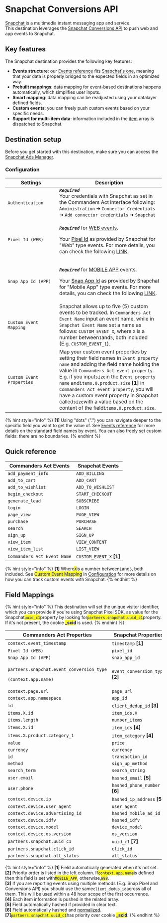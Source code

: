 # Snapchat Conversions API

[Snapchat ](https://www.snapchat.com/)is a multimedia instant messaging app and service. \
This destination leverages the [Snapchat Conversions API](https://marketingapi.snapchat.com/docs/conversion.html#introduction) to push web and app events to Snapchat.

## Key features

The Snapchat destination provides the following key features:

* **Events structure**: our [Events reference](https://community.commandersact.com/platform-x/developers/tracking/events-reference) fits [Snapchat's one](https://marketingapi.snapchat.com/docs/conversion.html#parameters-for-event-type-platform), meaning that your data is properly bridged to the expected fields in an optimized way.
* **Prebuilt mappings**: data mapping for event-based destinations happens automatically, which simplifies user inputs.
* **Smart mapping**: data mapping can be readjusted using your datalayer defined fields.
* **Custom events**: you can freely push custom events based on your specific needs.
* **Support for multi-item data**: information included in the [item](https://community.commandersact.com/platform-x/developers/tracking/events-reference#item) array is dispatched to Snapchat.

## Destination setup

Before you get started with this destination, make sure you can access the [Snapchat Ads Manager](https://ads.snapchat.com).

### Configuration

<table><thead><tr><th width="150">Settings</th><th>Description</th></tr></thead><tbody><tr><td><code>Authentication</code></td><td><em><strong><code>Required</code></strong></em><br>Your credentials with Snapchat as set in the Commanders Act interface following: <code>Administration</code> ➜ <code>Connector Credentials</code> ➜ <code>Add connector credentials</code> ➜ <code>Snapchat</code></td></tr><tr><td><code>Pixel Id (WEB)</code></td><td><p><em><strong><code>Required</code></strong></em> for <a href="https://marketingapi.snapchat.com/docs/conversion.html#web-parameters">WEB events</a>.</p><p>Your <a href="https://businesshelp.snapchat.com/s/article/pixel-website-install?language=en_US">Pixel Id</a> as provided by Snapchat for "Web" type events. For more details, you can check the following <a href="https://businesshelp.snapchat.com/s/article/pixel-website-install?language=en_US">LINK</a>.</p></td></tr><tr><td><code>Snap App Id (APP)</code></td><td><p><em><strong><code>Required</code></strong></em> for <a href="https://marketingapi.snapchat.com/docs/conversion.html#mobile_app-parameters">MOBILE APP</a> events.</p><p>Your <a href="https://businesshelp.snapchat.com/s/article/snap-app-id?language=en_US">Snap App Id</a> as provided by Snapchat for "Mobile App" type events. For more details, you can check the following <a href="https://businesshelp.snapchat.com/s/article/snap-app-id?language=en_US">LINK</a>.</p></td></tr><tr><td><code>Custom Event Mapping</code></td><td>Snapchat allows up to five (5) custom events to be tracked. In <code>Commanders Act Event Name</code> input an event name, while in <code>Snapchat Event Name</code> set a name as follows: <code>CUSTOM_EVENT_X</code>, where <code>X</code> is a number between<code>1</code>and<code>5</code>, both included (E.g. <code>CUSTOM_EVENT_1</code>).  </td></tr><tr><td><code>Custom Event Properties</code></td><td>Map your custom event properties by setting their field names in <code>Event property name</code> and adding the field name holding the value in <code>Commanders Act event property</code>. E.g. if you input<code>size</code>in the <code>Event property name</code> and<code>items.0.product.size</code> <strong>[1]</strong> in <code>Commanders Act event property</code>, you will have a custom event property in Snapchat called<code>size</code>with a value based on the content of the field<code>items.0.product.size</code>.</td></tr></tbody></table>

{% hint style="info" %}
**\[1]** Using "dots" (".") you can navigate deeper to the specific field you want to get the value of. See [Events reference](https://community.commandersact.com/platform-x/developers/tracking/events-reference) for more details on the standard field names by event. You can also freely set custom fields: there are no boundaries.
{% endhint %}

## Quick reference

| Commanders Act Events       | Snapchat Events           |
| --------------------------- | ------------------------- |
| `add_payment_info`          | `ADD_BILLING`             |
| `add_to_cart`               | `ADD_CART`                |
| `add_to_wishlist`           | `ADD_TO_WISHLIST`         |
| `begin_checkout`            | `START_CHECKOUT`          |
| `generate_lead`             | `SUBSCRIBE`               |
| `login`                     | `LOGIN`                   |
| `page_view`                 | `PAGE_VIEW`               |
| `purchase`                  | `PURCHASE`                |
| `search`                    | `SEARCH`                  |
| `sign_up`                   | `SIGN_UP`                 |
| `view_item`                 | `VIEW_CONTENT`            |
| `view_item_list`            | `LIST_VIEW`               |
| `Commanders Act Event Name` | `CUSTOM_EVENT_X` **\[1]** |

{% hint style="info" %}
**\[1]** Where<mark style="color:blue;">`X`</mark>is a number between`1`and`5`, both included. See <mark style="color:blue;">Custom Event Mapping</mark> in [Configuration](snapchat-conversions-api.md#configuration) for more details on how you can track custom events with Snapchat.
{% endhint %}

## Field Mappings

{% hint style="info" %}
This destination will set the unique visitor identifier, which you can provide if you're using Snapchat Pixel SDK, as value for the Snapchat<mark style="color:blue;">`uuid_c1`</mark>property by looking for<mark style="color:blue;">`partners.snapchat.uuid_c1`</mark>property. If it's not present, the cookie <mark style="color:blue;">**\_scid**</mark> is used.
{% endhint %}

<table><thead><tr><th width="441">Commanders Act Properties</th><th>Snapchat Properties</th></tr></thead><tbody><tr><td><code>context.event_timestamp</code></td><td><code>timestamp</code> <strong>[1]</strong></td></tr><tr><td><code>Pixel Id (WEB)</code></td><td><code>pixel_id</code></td></tr><tr><td><code>Snap App Id (APP)</code></td><td><code>snap_app_id</code></td></tr><tr><td><p><code>partners.snapchat.event_conversion_type</code></p><p><code>(context.app.name)</code></p></td><td><code>event_conversion_type</code> <strong>[2]</strong></td></tr><tr><td><code>context.page.url</code></td><td><code>page_url</code></td></tr><tr><td><code>context.app.namespace</code></td><td><code>app_id</code></td></tr><tr><td><code>id</code></td><td><code>client_dedup_id</code> <strong>[3]</strong></td></tr><tr><td><code>items.X.id</code></td><td><code>item_ids.X</code></td></tr><tr><td><code>items.length</code></td><td><code>number_items</code></td></tr><tr><td><code>items.X.id</code></td><td><code>item_ids</code> <strong>[4]</strong></td></tr><tr><td><code>items.X.product.category_1</code></td><td><code>item_category</code> <strong>[4]</strong></td></tr><tr><td><code>value</code></td><td><code>price</code></td></tr><tr><td><code>currency</code></td><td><code>currency</code></td></tr><tr><td><code>id</code></td><td><code>transaction_id</code></td></tr><tr><td><code>method</code></td><td><code>sign_up_method</code></td></tr><tr><td><code>search_term</code></td><td><code>search_string</code></td></tr><tr><td><code>user.email</code></td><td><code>hashed_email</code> <strong>[5]</strong></td></tr><tr><td><code>user.phone</code></td><td><code>hashed_phone_number</code> <strong>[6]</strong></td></tr><tr><td><code>context.device.ip</code></td><td><code>hashed_ip_address</code> <strong>[5]</strong></td></tr><tr><td><code>context.device.user_agent</code></td><td><code>user_agent</code></td></tr><tr><td><code>context.device.advertising_id</code></td><td><code>hashed_mobile_ad_id</code></td></tr><tr><td><code>context.device.idfv</code></td><td><code>hashed_idfv</code></td></tr><tr><td><code>context.device.model</code></td><td><code>device_model</code></td></tr><tr><td><code>context.device.os.version</code></td><td><code>os_version</code></td></tr><tr><td><code>partners.snapchat.uuid_c1</code></td><td><code>uuid_c1</code> <strong>[7]</strong></td></tr><tr><td><code>partners.snapchat.click_id</code></td><td><code>click_id</code></td></tr><tr><td><code>partners.snapchat.att_status</code></td><td><code>att_status</code></td></tr></tbody></table>

{% hint style="info" %}
**\[1]** Field automatically generated when it's not set.\
**\[2]** Priority order is listed in the left column. If<mark style="color:blue;">`context.app.name`</mark>is defined then this field is set with<mark style="color:blue;">`MOBILE_APP`</mark>, otherwise,<mark style="color:blue;">`WEB`</mark>.\
**\[3]** If you are reporting events using multiple methods (E.g. Snap Pixel and Conversions API) you should use the same`client_dedup_id`across all of them. This will be used within a 48 hour scope of the first occurrence.\
**\[4]** Each item information is pushed in the related array.\
**\[5]** Field automatically hashed if provided in clear text.\
**\[6]** Field automatically hashed and [normalized](https://marketingapi.snapchat.com/docs/conversion.html#data-hygiene).\
**\[7]**<mark style="color:blue;">`partners.snapchat.uuid_c1`</mark>has priority over cookie <mark style="color:blue;">**\_scid**</mark>.
{% endhint %}
